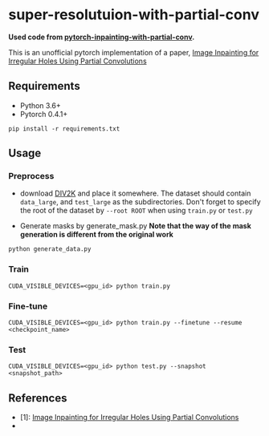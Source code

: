 # super-resolutuion-with-partial-conv

**Used code from [pytorch-inpainting-with-partial-conv](https://github.com/naoto0804/pytorch-inpainting-with-partial-conv).**


This is an unofficial pytorch implementation of a paper, [Image Inpainting for Irregular Holes Using Partial Convolutions](https://arxiv.org/pdf/1804.07723.pdf)

## Requirements
- Python 3.6+
- Pytorch 0.4.1+

```
pip install -r requirements.txt
```

## Usage

### Preprocess 
- download [DIV2K](https://data.vision.ee.ethz.ch/cvl/DIV2K/) and place it somewhere. The dataset should contain `data_large`, and `test_large` as the subdirectories. Don't forget to specify the root of the dataset by `--root ROOT` when using `train.py` or `test.py`

- Generate masks by generate_mask.py **Note that the way of the mask generation is different from the original work**
```
python generate_data.py
```

### Train
```
CUDA_VISIBLE_DEVICES=<gpu_id> python train.py
```

### Fine-tune
```
CUDA_VISIBLE_DEVICES=<gpu_id> python train.py --finetune --resume <checkpoint_name>
```
### Test
```
CUDA_VISIBLE_DEVICES=<gpu_id> python test.py --snapshot <snapshot_path>
```

## References
- [1]: [Image Inpainting for Irregular Holes Using Partial Convolutions](https://arxiv.org/pdf/1804.07723.pdf)
- [2]: [pytorch-inpainting-with-partial-conv](https://github.com/naoto0804/pytorch-inpainting-with-partial-conv#pytorch-inpainting-with-partial-conv)